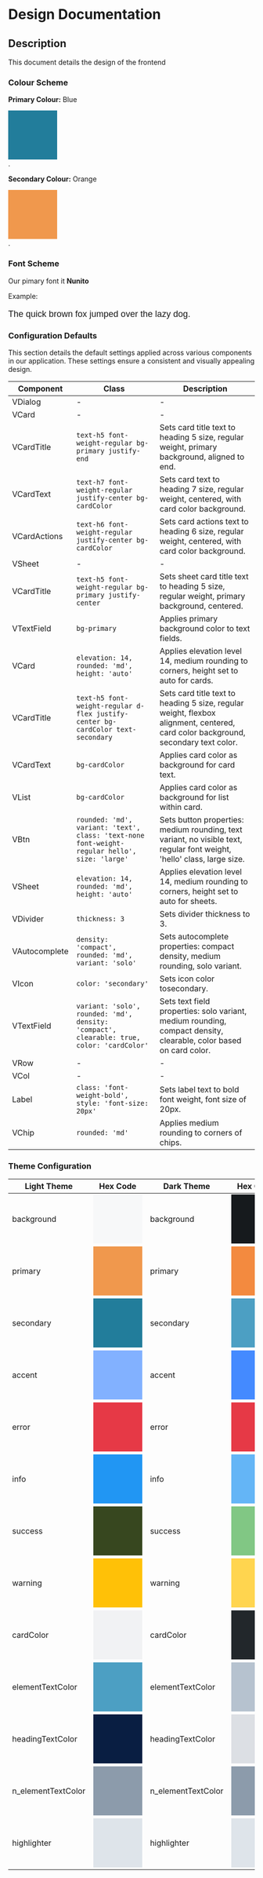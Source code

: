 # Design Documentation

## Description
This document details the design of the frontend

### Colour Scheme
**Primary Colour:** Blue
<div style="width: 100px; height: 100px; background-color: #227D9B;"></div>.

**Secondary Colour:** Orange
<div style="width: 100px; height: 100px; background-color: #F0984D;"></div>. 


### Font Scheme
Our pimary font it **Nunito**

Example: <p style="font-family: 'Nunito', sans-serif; font-size: 18px;">The quick brown fox jumped over the lazy dog.</p>


### Configuration Defaults
This section details the default settings applied across various components in our application. These
settings ensure a consistent and visually appealing design.

| Component | Class | Description                                                                                                                      |
|-----------------|---------------------------------------------------------|----------------------------------------------------------------------------------------------------------------------------------|
| VDialog | - | -                                                                                                                                |
| VCard | - | -                                                                                                                                |
| VCardTitle | `text-h5 font-weight-regular bg-primary justify-end` | Sets card title text to heading 5 size, regular weight, primary background, aligned to end.                                      |
| VCardText | `text-h7 font-weight-regular justify-center bg-cardColor`| Sets card text to heading 7 size, regular weight, centered, with card color background.                                          |
| VCardActions | `text-h6 font-weight-regular justify-center bg-cardColor`| Sets card actions text to heading 6 size, regular weight, centered, with card color background.                                  |
| VSheet | - | -                                                                                                                                |
| VCardTitle | `text-h5 font-weight-regular bg-primary justify-center` | Sets sheet card title text to heading 5 size, regular weight, primary background, centered.                                      |
| VTextField | `bg-primary` | Applies primary background color to text fields.                                                                                 |
| VCard | `elevation: 14, rounded: 'md', height: 'auto'` | Applies elevation level 14, medium rounding to corners, height set to auto for cards.                                            |
| VCardTitle | `text-h5 font-weight-regular d-flex justify-center bg-cardColor text-secondary` | Sets card title text to heading 5 size, regular weight, flexbox alignment, centered, card color background, secondary text color. |
| VCardText | `bg-cardColor` | Applies card color as background for card text.                                                                                  |
| VList | `bg-cardColor` | Applies card color as background for list within card.                                                                           |
| VBtn | `rounded: 'md', variant: 'text', class: 'text-none font-weight-regular hello', size: 'large'` | Sets button properties: medium rounding, text variant, no visible text, regular font weight, 'hello' class, large size.          |
| VSheet | `elevation: 14, rounded: 'md', height: 'auto'` | Applies elevation level 14, medium rounding to corners, height set to auto for sheets.                                           |
| VDivider | `thickness: 3` | Sets divider thickness to 3.                                                                                                     |
| VAutocomplete | `density: 'compact', rounded: 'md', variant: 'solo'` | Sets autocomplete properties: compact density, medium rounding, solo variant.                                                    |
| VIcon | `color: 'secondary'` | Sets icon color tosecondary.                                                                                                     |
| VTextField | `variant: 'solo', rounded: 'md', density: 'compact', clearable: true, color: 'cardColor'`| Sets text field properties: solo variant, medium rounding, compact density, clearable, color based on card color.                |
| VRow | - | -                                                                                                                                |
| VCol | - | -                                                                                                                                |
| Label | `class: 'font-weight-bold', style: 'font-size: 20px'` | Sets label text to bold font weight, font size of 20px.                                                                          |
| VChip | `rounded: 'md'` | Applies medium rounding to corners of chips.                                                                                     |


### Theme Configuration

| Light Theme | Hex Code                                                                            | Dark Theme | Hex Code |
|----------------------|-------------------------------------------------------------------------------------|----------------------|--------------|
| background | <div style="width: 100px; height: 100px; background-color: #F7F8F9;"></div>         | background |<div style="width: 100px; height: 100px; background-color: #161A1D;"></div>  |
| primary | <div style="width: 100px; height: 100px; background-color: #F0984D;"></div>  | primary | <div style="width: 100px; height: 100px; background-color: #F38A3F;"></div> |
| secondary | <div style="width: 100px; height: 100px; background-color: #227D9B;"></div>| secondary |<div style="width: 100px; height: 100px; background-color: #4C9FC3;"></div>  |
| accent | <div style="width: 100px; height: 100px; background-color: #82B1FF;"></div>| accent | <div style="width: 100px; height: 100px; background-color: #448AFF;"></div> |
| error | <div style="width: 100px; height: 100px; background-color: #e63946;"></div>| error |<div style="width: 100px; height: 100px; background-color: #E63946;"></div> |
| info | <div style="width: 100px; height: 100px; background-color: #2196F3;"></div>| info | <div style="width: 100px; height: 100px; background-color: #64B5F6;"></div> |
| success | <div style="width: 100px; height: 100px; background-color: #37471F;"></div>| success | <div style="width: 100px; height: 100px; background-color: #81C784;"></div> |
| warning | <div style="width: 100px; height: 100px; background-color: #FFC107;"></div>| warning |<div style="width: 100px; height: 100px; background-color: #FFD54F;"></div>  |
| cardColor | <div style="width: 100px; height: 100px; background-color: #F1F2F4;"></div>| cardColor |<div style="width: 100px; height: 100px; background-color: #22272B;"></div>  |
| elementTextColor | <div style="width: 100px; height: 100px; background-color: #4C9FC3;"></div>| elementTextColor | <div style="width: 100px; height: 100px; background-color: #B6C2CF;"></div> |
| headingTextColor | <div style="width: 100px; height: 100px; background-color: #091E42;"></div>| headingTextColor | <div style="width: 100px; height: 100px; background-color: #DCDFE4;"></div> |
| n_elementTextColor | <div style="width: 100px; height: 100px; background-color: #8C9BAB;"></div>| n_elementTextColor | <div style="width: 100px; height: 100px; background-color: #8C9BAB;"></div> |
| highlighter | <div style="width: 100px; height: 100px; background-color: #DEE4EA;"></div>| highlighter | <div style="width: 100px; height: 100px; background-color: #DEE4EA;"></div> |